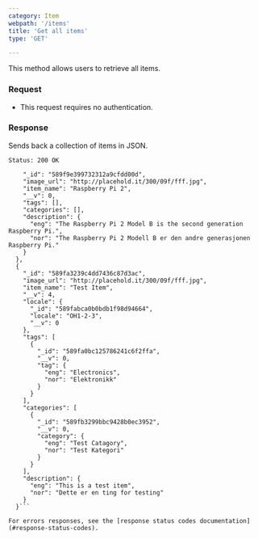 ```yaml
---
category: Item
webpath: '/items'
title: 'Get all items'
type: 'GET'

---
```


This method allows users to retrieve all items.

### Request

* This request requires no authentication.

### Response

Sends back a collection of items in JSON.

```Status: 200 OK```
```{
    "_id": "589f9e399732312a9cfdd00d",
    "image_url": "http://placehold.it/300/09f/fff.jpg",
    "item_name": "Raspberry Pi 2",
    "__v": 0,
    "tags": [],
    "categories": [],
    "description": {
      "eng": "The Raspberry Pi 2 Model B is the second generation Raspberry Pi.",
      "nor": "The Raspberry Pi 2 Modell B er den andre generasjonen Raspberry Pi."
    }
  },
  {
    "_id": "589fa3239c4dd7436c87d3ac",
    "image_url": "http://placehold.it/300/09f/fff.jpg",
    "item_name": "Test Item",
    "__v": 4,
    "locale": {
      "_id": "589fabca0b0bdb1f98d94664",
      "locale": "OH1-2-3",
      "__v": 0
    },
    "tags": [
      {
        "_id": "589fa0bc125786241c6f2ffa",
        "__v": 0,
        "tag": {
          "eng": "Electronics",
          "nor": "Elektronikk"
        }
      }
    ],
    "categories": [
      {
        "_id": "589fb3299bbc9428b0ec3952",
        "__v": 0,
        "category": {
          "eng": "Test Catagory",
          "nor": "Test Kategori"
        }
      }
    ],
    "description": {
      "eng": "This is a test item",
      "nor": "Dette er en ting for testing"
    }
  }```

For errors responses, see the [response status codes documentation](#response-status-codes).